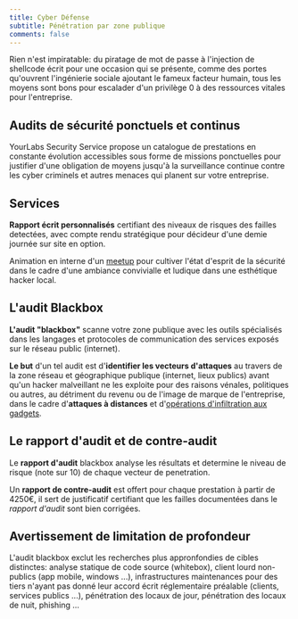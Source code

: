 ```yaml
---
title: Cyber Défense
subtitle: Pénétration par zone publique
comments: false
---
```


Rien n'est impiratable: du piratage de mot de passe à l'injection de shellcode
écrit pour une occasion qui se présente, comme des portes qu'ouvrent
l'ingénierie sociale ajoutant le fameux facteur humain, tous les moyens sont
bons pour escalader d'un privilège 0 à des ressources vitales pour
l'entreprise.

## Audits de sécurité ponctuels et continus

YourLabs Security Service propose un catalogue de prestations en
constante évolution accessibles sous forme de missions ponctuelles pour
justifier d'une obligation de moyens jusqu'à la surveillance continue contre
les cyber criminels et autres menaces qui planent sur votre entreprise.

## Services

**Rapport écrit personnalisés** certifiant des niveaux de risques des failles
detectées, avec compte rendu stratégique pour décideur d'une demie journée sur
site en option.

Animation en interne d'un
[meetup](https://www.meetup.com/Angouleme-Hack-Dev-Barcamp-1337/) pour cultiver
l'état d'esprit de la sécurité dans le cadre d'une ambiance convivialle et
ludique dans une esthétique hacker local.

## L'audit Blackbox

**L'audit "blackbox"** scanne votre zone publique avec les outils spécialisés dans
les langages et protocoles de communication des services exposés sur le réseau
public (internet).

**Le but** d'un tel audit est d'**identifier les vecteurs d'attaques** au
travers de la zone réseau et géographique publique (internet, lieux publics)
avant qu'un hacker malveillant ne les exploite pour des raisons vénales,
politiques ou autres, au détriment du revenu ou de l'image de marque de
l'entreprise, dans le cadre d'**attaques à distances** et d'[opérations
d'infiltration aux gadgets](https://gitpitch.com/yourlabs/security).

## Le rapport d'audit et de contre-audit

Le **rapport d'audit** blackbox analyse les résultats et determine le niveau de
risque (note sur 10) de chaque vecteur de penetration.

Un **rapport de contre-audit** est offert pour chaque prestation à partir de
4250€, il sert de justificatif certifiant que les failles documentées dans le
*rapport d'audit* sont bien corrigées.

## Avertissement de limitation de profondeur

L'audit blackbox exclut les recherches plus appronfondies de cibles distinctes:
analyse statique de code source (whitebox), client lourd non-publics (app
mobile, windows ...), infrastructures maintenances pour des tiers n'ayant pas
donné leur accord écrit réglementaire préalable (clients, services publics
...), pénétration des locaux de jour, pénétration des locaux de nuit, phishing
...
